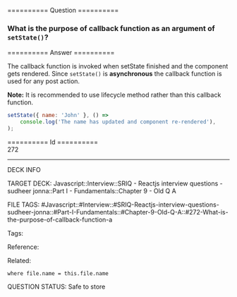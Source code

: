 ========== Question ==========  

### What is the purpose of callback function as an argument of `setState()`?  

========== Answer ==========  

The callback function is invoked when setState finished and the component gets
rendered. Since `setState()` is **asynchronous** the callback function is used
for any post action.

**Note:** It is recommended to use lifecycle method rather than this callback
function.

```javascript
setState({ name: 'John' }, () =>
    console.log('The name has updated and component re-rendered'),
);
```

========== Id ==========  
272

---

DECK INFO

TARGET DECK: Javascript::Interview::SRIQ - Reactjs interview questions - sudheer jonna::Part I - Fundamentals::Chapter 9 - Old Q A

FILE TAGS: #Javascript::#Interview::#SRIQ-Reactjs-interview-questions-sudheer-jonna::#Part-I-Fundamentals::#Chapter-9-Old-Q-A::#272-What-is-the-purpose-of-callback-function-a

Tags:

Reference:

Related:

```dataview
where file.name = this.file.name
```
QUESTION STATUS: Safe to store
